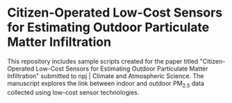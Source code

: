 # Citizen-Operated Low-Cost Sensors for Estimating Outdoor Particulate Matter Infiltration

This repository includes sample scripts created for the paper titled "Citizen-Operated Low-Cost Sensors for Estimating Outdoor Particulate Matter Infiltration" submitted to npj | Climate and Atmospheric Science. 
The manuscript explores the link between indoor and outdoor PM<sub>2.5</sub> data collected using low-cost sensor technologies.
